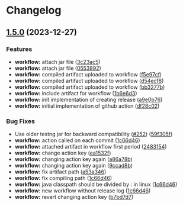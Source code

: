 # Changelog

## [1.5.0](https://github.com/cong258258/microbat/compare/v1.4.0...v1.5.0) (2023-12-27)


### Features

* **workflow:** attach jar file ([3c23ac5](https://github.com/cong258258/microbat/commit/3c23ac55ac9ce6b3f263c83d464fcca76a314f31))
* **workflow:** attach jar file ([0553892](https://github.com/cong258258/microbat/commit/05538929b214184a8596dca135e6b818d75847f3))
* **workflow:** compiled artifact uploaded to workflow ([f5e97cf](https://github.com/cong258258/microbat/commit/f5e97cf36c455679f9fdc343ce1422ff5e8534ff))
* **workflow:** compiled artifact uploaded to workflow ([d54ecf8](https://github.com/cong258258/microbat/commit/d54ecf82495ab3b125e4cf246cd6c0294238945e))
* **workflow:** compiled artifact uploaded to workflow ([bb3277b](https://github.com/cong258258/microbat/commit/bb3277b9fb76333ebae70e45be753f44ecd13067))
* **workflow:** include artifact for workflow ([1b6e6d3](https://github.com/cong258258/microbat/commit/1b6e6d374098d04c96a86de4ca43f315f432095b))
* **workflow:** init implementation of creating release ([a9e0b76](https://github.com/cong258258/microbat/commit/a9e0b76ba0819964a1c3d2b4c50b30c3989d465b))
* **workflow:** initial implementation of github action ([df28c02](https://github.com/cong258258/microbat/commit/df28c026173f5eb0e6204abdbd8829e745632939))


### Bug Fixes

* Use older testng jar for backward compatibility ([#252](https://github.com/cong258258/microbat/issues/252)) ([59f305f](https://github.com/cong258258/microbat/commit/59f305f72978b31dc04a89f5a30d63e4603ff411))
* **workflow:** action called on each commit ([1c66d46](https://github.com/cong258258/microbat/commit/1c66d469e66e3d5317ebfcbfa3064939f9b83534))
* **workflow:** attached artifact in workflow first period ([2483154](https://github.com/cong258258/microbat/commit/24831541f18403e80bf6b482bf35192c4476ec99))
* **workflow:** change action key ([ea1532f](https://github.com/cong258258/microbat/commit/ea1532fab37d925ae0947b11a27f4b7273c31ea9))
* **workflow:** changing action key again ([a86a78b](https://github.com/cong258258/microbat/commit/a86a78bf576e2820b72d50f48afcbe6d8e423e48))
* **workflow:** changing action key again ([9ccad8b](https://github.com/cong258258/microbat/commit/9ccad8b07af565d048859b3a55e48cc73ff252a2))
* **workflow:** fix artifact path ([a53a346](https://github.com/cong258258/microbat/commit/a53a34664f58373cedd0770ad426a959048868dd))
* **workflow:** fix compiling path ([1c66d46](https://github.com/cong258258/microbat/commit/1c66d469e66e3d5317ebfcbfa3064939f9b83534))
* **workflow:** java classpath should be divided by : in linux ([1c66d46](https://github.com/cong258258/microbat/commit/1c66d469e66e3d5317ebfcbfa3064939f9b83534))
* **workflow:** new workflow without release log ([1c66d46](https://github.com/cong258258/microbat/commit/1c66d469e66e3d5317ebfcbfa3064939f9b83534))
* **workflow:** revert changing action key ([b7bd7d7](https://github.com/cong258258/microbat/commit/b7bd7d70e50b0d41d94966d47d4c5dc7689933ac))
